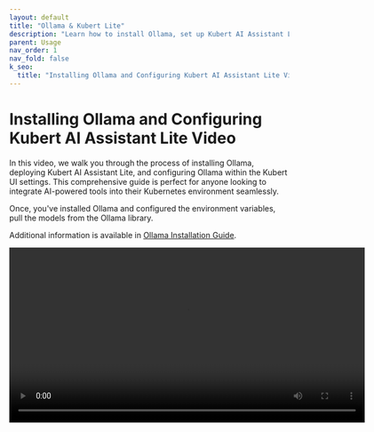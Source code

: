 ```yaml
---
layout: default
title: "Ollama & Kubert Lite"
description: "Learn how to install Ollama, set up Kubert AI Assistant Lite, and configure it within the Kubert UI for seamless AI-powered Kubernetes management. Follow this guide for an effortless setup."
parent: Usage
nav_order: 1
nav_fold: false
k_seo:
  title: "Installing Ollama and Configuring Kubert AI Assistant Lite Video"
---
```


# Installing Ollama and Configuring Kubert AI Assistant Lite Video

In this video, we walk you through the process of installing Ollama, deploying Kubert AI Assistant Lite, and configuring Ollama within the Kubert UI settings. This comprehensive guide is perfect for anyone looking to integrate AI-powered tools into their Kubernetes environment seamlessly.

Once, you've installed Ollama and configured the environment variables, pull the models from the Ollama library.

Additional information is available in [Ollama Installation Guide](ollama.html).

<div class="video-container">
    <video width="640" height="315" controls>
        <source src="/kubert-assistant-lite/assets/video/ollama-installation-kubert-ai-config.mp4" type="video/mp4">
        Your browser does not support the video tag.
    </video>
</div>
